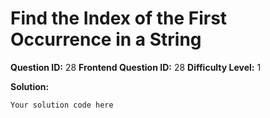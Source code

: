 
  # Find the Index of the First Occurrence in a String
  
  **Question ID:** 28
  **Frontend Question ID:** 28
  **Difficulty Level:** 1
  
  **Solution:**  
  ```
  Your solution code here
  ```
    